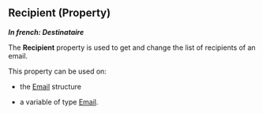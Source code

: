 
## Recipient (Property)

***In french: Destinataire***
	

<a name="XUse"></a>
<a name="Use"></a>
<a name="description"></a>
The **Recipient** property is used to get and change the list of recipients of an email. 

This property can be used on:

- the [Email](../WDLang3/3032029.md) structure

- a variable of type [Email](../WDLang3/1000018713.md). 




